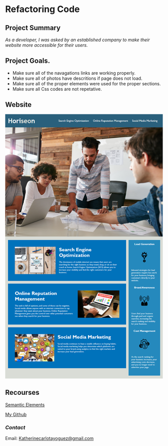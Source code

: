 # Refactoring Code

## **Project Summary**

*As a developer, I was asked by an established company to make their website more accessible for their users.*

## **Project Goals.**

* Make sure all of the navagations links are working properly.
* Make sure all of photos have descritions if page does not load.
* Make sure all of the proper elements were used for the proper sections.
* Make sure all Css codes are not repetative.

## **Website**

![Screenshot 1](assets/images/01-html-css-git-homework-demo.png)

## **Recourses**
[ Semantic Elements](https://www.w3schools.com/html/html5_semantic_elements.asp)

[My Github](https://katherineyoguez.github.io/refactoring-code/)

### _Contact_

Email: Katherinecarlotayoguez@gmail.com